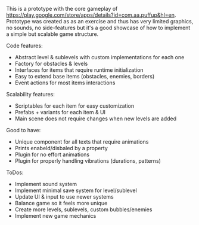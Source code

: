 This is a prototype with the core gameplay of https://play.google.com/store/apps/details?id=com.aa.puffup&hl=en. Prototype was created as as an exercise and thus has very limited graphics, no sounds, no side-features but it's a good showcase of how to implement a simple but scalable game structure.

Code features:
- Abstract level & sublevels with custom implementations for each one
- Factory for obstacles & levels
- Interfaces for items that require runtime initialization
- Easy to extend base items (obstacles, enemies, borders)
- Event actions for most items interactions

Scalability features:
- Scriptables for each item for easy customization
- Prefabs + variants for each item & UI
- Main scene does not require changes when new levels are added

Good to have:
- Unique component for all texts that require animations
- Prints enabeld/disbaled by a property
- Plugin for no effort animations
- Plugin for properly handling vibrations (durations, patterns)

ToDos:
- Implement sound system
- Implement minimal save system for level/sublevel
- Update UI & input to use newer systems
- Balance game so it feels more unique
- Create more levels, sublevels, custom bubbles/enemies
- Implement new game mechanics
